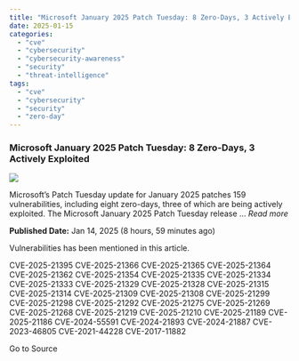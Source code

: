 ```yaml
---
title: "Microsoft January 2025 Patch Tuesday: 8 Zero-Days, 3 Actively Exploited"
date: 2025-01-15
categories: 
  - "cve"
  - "cybersecurity"
  - "cybersecurity-awareness"
  - "security"
  - "threat-intelligence"
tags: 
  - "cve"
  - "cybersecurity"
  - "security"
  - "zero-day"
---
```


### Microsoft January 2025 Patch Tuesday: 8 Zero-Days, 3 Actively Exploited

![](https://upload.cvefeed.io/news/24135/thumbnail.jpg)

Microsoft’s Patch Tuesday update for January 2025 patches 159 vulnerabilities, including eight zero-days, three of which are being actively exploited. The Microsoft January 2025 Patch Tuesday release ... _Read more_

**Published Date:** Jan 14, 2025 (8 hours, 59 minutes ago)

Vulnerabilities has been mentioned in this article.

CVE-2025-21395 CVE-2025-21366 CVE-2025-21365 CVE-2025-21364 CVE-2025-21362 CVE-2025-21354 CVE-2025-21335 CVE-2025-21334 CVE-2025-21333 CVE-2025-21329 CVE-2025-21328 CVE-2025-21315 CVE-2025-21314 CVE-2025-21309 CVE-2025-21308 CVE-2025-21299 CVE-2025-21298 CVE-2025-21292 CVE-2025-21275 CVE-2025-21269 CVE-2025-21268 CVE-2025-21219 CVE-2025-21210 CVE-2025-21189 CVE-2025-21186 CVE-2024-55591 CVE-2024-21893 CVE-2024-21887 CVE-2023-46805 CVE-2021-44228 CVE-2017-11882

Go to Source
